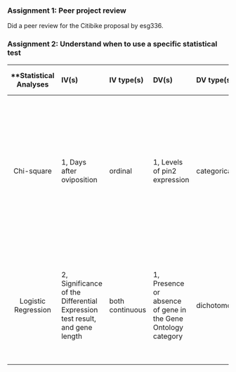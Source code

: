 ### Assignment 1: Peer project review
Did a peer review for the Citibike proposal by esg336.

### Assignment 2: Understand when to use a specific statistical test
| **Statistical Analyses	|  IV(s)  |  IV type(s) |  DV(s)  |  DV type(s)  |  Control Var | Control Var type  | Question to be answered | _H0_ | alpha | link to paper **| 
|:----------:|:----------|:------------|:-------------|:-------------|:------------|:------------- |:------------------|:----:|:-------:|:-------|
Chi-square	| 1, Days after oviposition | ordinal | 1, Levels of pin2 expression| categorical | 0 | N/A | 	Do tomato plants recognize H. zea oviposition as an indicator of future herbivory and induce or prime defenses targeting neonates to hatch | Tomato plants do not recognize H. zea oviposition as an indicator of future herbivory, and they do not induce or prime defenses targeting neonates to hatch | 0.05 | [Insect Eggs Can Enhance Wound Response in Plants: A Study System of Tomato Solanum lycopersicum L. and Helicoverpa zea Boddie](http://journals.plos.org/plosone/article?id=10.1371/journal.pone.0037420) | 
Logistic Regression | 2,  Significance of the Differential Expression test result, and gene length | both continuous | 1, Presence or absence of gene in the Gene Ontology category | dichotomous | 0 | N/A | Is Gene Ontology membership correlated with the Differential Expression test significance after adjusting for length bias | Gene Ontology membership is correlated with the Differential Expression test significance even after adjusting for length bias. | 0.05 | [Length Bias Correction in Gene Ontology Enrichment Analysis Using Logistic Regression] (http://journals.plos.org/plosone/article?id=10.1371/journal.pone.0046128)
